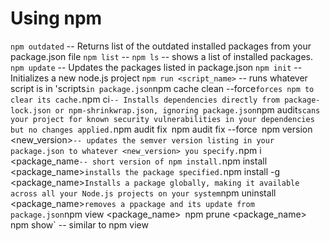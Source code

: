 # Using npm

`npm outdated` -- Returns list of the outdated installed packages from your package.json file
`npm list` --
`npm ls` -- shows a list of installed packages.
`npm update` -- Updates the packages listed in package.json
`npm init` -- Initializes a new node.js project
`npm run <script_name>` -- runs whatever script is in 'scripts` in package.json
`npm cache clean --force` forces npm to clear its cache.
`npm ci` -- Installs dependencies directly from package-lock.json or npm-shrinkwrap.json, ignoring package.json
`npm audit` scans your project for known security vulnerabilities in your dependencies but no changes applied.
`npm audit fix`
`npm audit fix --force`
`npm version <new_version>` -- updates the semver version listing in your package.json to whatever <new_version> you specify.
`npm i <package_name` -- short version of npm install.
`npm install <package_name>` installs the package specified.
`npm install -g <package_name>` Installs a package globally, making it available across all your Node.js projects on your system
`npm uninstall <package_name>` removes a ppackage and its update from package.json
`npm view <package_name>`
`npm prune <package_name>`
`npm show` -- similar to npm view

